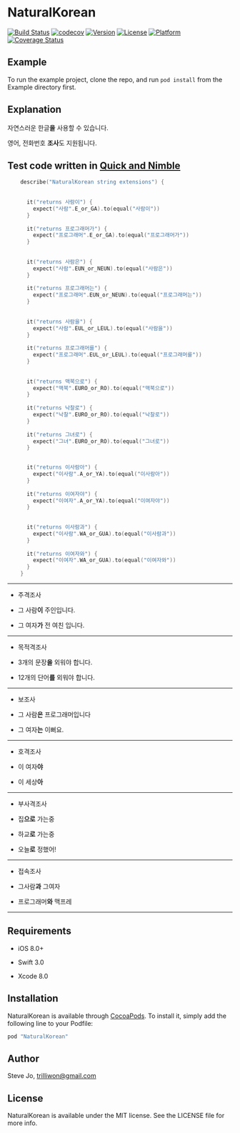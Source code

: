 # NaturalKorean

[![Build Status](https://travis-ci.org/trilliwon/NaturalKorean.svg?branch=master)](https://travis-ci.org/trilliwon/NaturalKorean)
[![codecov](https://codecov.io/gh/trilliwon/NaturalKorean/branch/master/graph/badge.svg)](https://codecov.io/gh/trilliwon/NaturalKorean)
[![Version](https://img.shields.io/cocoapods/v/NaturalKorean.svg?style=flat)](http://cocoapods.org/pods/NaturalKorean)
[![License](https://img.shields.io/cocoapods/l/NaturalKorean.svg?style=flat)](http://cocoapods.org/pods/NaturalKorean)
[![Platform](https://img.shields.io/cocoapods/p/NaturalKorean.svg?style=flat)](http://cocoapods.org/pods/NaturalKorean)
[![Coverage Status](https://coveralls.io/repos/github/trilliwon/NaturalKorean/badge.svg)](https://coveralls.io/github/trilliwon/NaturalKorean)
## Example

To run the example project, clone the repo, and run `pod install` from the Example directory first.

## Explanation

자연스러운 한글**을** 사용할 수 있습니다.

영어, 전화번호 **조사**도 지원됩니다.

## Test code written in [Quick and Nimble](https://github.com/Quick/Quick)

```Swift
    describe("NaturalKorean string extensions") {
      
      
      it("returns 사람이") {
        expect("사람".E_or_GA).to(equal("사람이"))
      }
      
      it("returns 프로그래머가") {
        expect("프로그래머".E_or_GA).to(equal("프로그래머가"))
      }
      
      
      it("returns 사람은") {
        expect("사람".EUN_or_NEUN).to(equal("사람은"))
      }
      
      it("returns 프로그래머는") {
        expect("프로그래머".EUN_or_NEUN).to(equal("프로그래머는"))
      }
      
      
      it("returns 사람을") {
        expect("사람".EUL_or_LEUL).to(equal("사람을"))
      }
      
      it("returns 프로그래머를") {
        expect("프로그래머".EUL_or_LEUL).to(equal("프로그래머를"))
      }
      
      
      it("returns 맥북으로") {
        expect("맥북".EURO_or_RO).to(equal("맥북으로"))
      }
      
      it("returns 낙찰로") {
        expect("낙찰".EURO_or_RO).to(equal("낙찰로"))
      }
      
      it("returns 그녀로") {
        expect("그녀".EURO_or_RO).to(equal("그녀로"))
      }

      
      it("returns 이사람아") {
        expect("이사람".A_or_YA).to(equal("이사람아"))
      }
      
      it("returns 이여자야") {
        expect("이여자".A_or_YA).to(equal("이여자야"))
      }
      
      
      it("returns 이사람과") {
        expect("이사람".WA_or_GUA).to(equal("이사람과"))
      }
      
      it("returns 이여자와") {
        expect("이여자".WA_or_GUA).to(equal("이여자와"))
      }
    }

```



---

- 주격조사

 - 그 사람**이** 주인입니다.

 - 그 여자**가** 전 여친 입니다.

---

- 목적격조사

 - 3개의 문장**을** 외워야 합니다.

 - 12개의 단어**를** 외워야 합니다.

---

- 보조사

 - 그 사람**은** 프로그래머입니다

 - 그 여자**는** 이뻐요.

---

- 호격조사

 - 이 여자**야**

 - 이 세상**아**

---

- 부사격조사

 - 집**으로** 가는중

 - 하교**로** 가는중

 - 오늘**로** 정했어!

---

- 접속조사

 - 그사람**과** 그여자

 - 프로그래머**와** 맥프레
 
---


## Requirements

+ iOS 8.0+

+ Swift 3.0

+ Xcode 8.0


## Installation

NaturalKorean is available through [CocoaPods](http://cocoapods.org). To install
it, simply add the following line to your Podfile:

```ruby
pod "NaturalKorean"
```

## Author

Steve Jo, trilliwon@gmail.com

## License

NaturalKorean is available under the MIT license. See the LICENSE file for more info.
